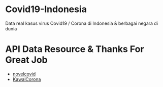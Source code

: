 # Covid19-Indonesia

Data real kasus virus Covid19 / Corona di Indonesia & berbagai negara di dunia

# API Data Resource & Thanks For Great Job

- <a href="https://github.com/novelcovid/api">novelcovid</a>
- <a href="https://kawalcorona.com/">KawalCorona</a>
